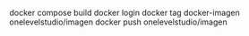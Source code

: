 docker compose build
docker login
docker tag docker-imagen onelevelstudio/imagen
docker push onelevelstudio/imagen